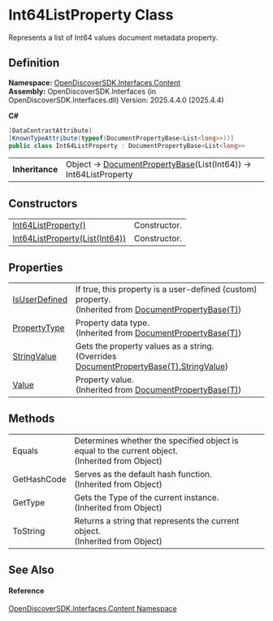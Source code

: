# Int64ListProperty Class


Represents a list of Int64 values document metadata property.



## Definition
**Namespace:** <a href="79f11d04-c275-b915-db5b-ab2227989555">OpenDiscoverSDK.Interfaces.Content</a>  
**Assembly:** OpenDiscoverSDK.Interfaces (in OpenDiscoverSDK.Interfaces.dll) Version: 2025.4.4.0 (2025.4.4)

**C#**
``` C#
[DataContractAttribute]
[KnownTypeAttribute(typeof(DocumentPropertyBase<List<long>>))]
public class Int64ListProperty : DocumentPropertyBase<List<long>>
```

<table><tr><td><strong>Inheritance</strong></td><td>Object  →  <a href="854c97ea-54ea-7894-e767-4da530bd8c60">DocumentPropertyBase</a>(List(Int64))  →  Int64ListProperty</td></tr>
</table>



## Constructors
<table>
<tr>
<td><a href="84c39736-f4c1-1fa9-462e-1d8176c3e064">Int64ListProperty()</a></td>
<td>Constructor.</td></tr>
<tr>
<td><a href="6273872b-a445-c472-0404-a9425b96d12e">Int64ListProperty(List(Int64))</a></td>
<td>Constructor.</td></tr>
</table>

## Properties
<table>
<tr>
<td><a href="9062c2b7-11a9-ebd2-aa75-0a460d88412c">IsUserDefined</a></td>
<td>If true, this property is a user-defined (custom) property.<br />(Inherited from <a href="854c97ea-54ea-7894-e767-4da530bd8c60">DocumentPropertyBase(T)</a>)</td></tr>
<tr>
<td><a href="89626347-04cb-95c6-d4af-ca166a0b9840">PropertyType</a></td>
<td>Property data type.<br />(Inherited from <a href="854c97ea-54ea-7894-e767-4da530bd8c60">DocumentPropertyBase(T)</a>)</td></tr>
<tr>
<td><a href="6bd7eb29-db4c-1bb7-c523-0899da52481c">StringValue</a></td>
<td>Gets the property values as a string.<br />(Overrides <a href="a96111e4-e0c1-b027-0d02-b4a9f23c4e71">DocumentPropertyBase(T).StringValue</a>)</td></tr>
<tr>
<td><a href="762ba9a0-7e08-fe96-f4c6-5d67d8d833e5">Value</a></td>
<td>Property value.<br />(Inherited from <a href="854c97ea-54ea-7894-e767-4da530bd8c60">DocumentPropertyBase(T)</a>)</td></tr>
</table>

## Methods
<table>
<tr>
<td>Equals</td>
<td>Determines whether the specified object is equal to the current object.<br />(Inherited from Object)</td></tr>
<tr>
<td>GetHashCode</td>
<td>Serves as the default hash function.<br />(Inherited from Object)</td></tr>
<tr>
<td>GetType</td>
<td>Gets the Type of the current instance.<br />(Inherited from Object)</td></tr>
<tr>
<td>ToString</td>
<td>Returns a string that represents the current object.<br />(Inherited from Object)</td></tr>
</table>

## See Also


#### Reference
<a href="79f11d04-c275-b915-db5b-ab2227989555">OpenDiscoverSDK.Interfaces.Content Namespace</a>  
